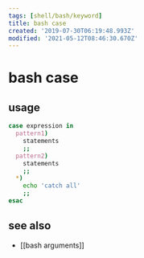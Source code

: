 ```yaml
---
tags: [shell/bash/keyword]
title: bash case
created: '2019-07-30T06:19:48.993Z'
modified: '2021-05-12T08:46:30.670Z'
---
```


# bash case

## usage
```sh
case expression in
  pattern1)
    statements 
    ;;
  pattern2)
    statements 
    ;;
  *)
    echo 'catch all'
    ;;
esac
```
## see also
- [[bash arguments]]
